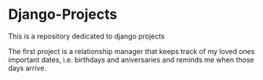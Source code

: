 # Django-Projects
This is a repository dedicated to django projects

The first project is a relationship manager that keeps track of my loved ones important dates, i.e. birthdays and aniversaries and reminds me when those days arrive.

